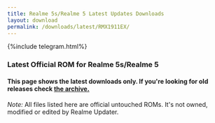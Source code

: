 ```yaml
---
title: Realme 5s/Realme 5 Latest Updates Downloads
layout: download
permalink: /downloads/latest/RMX1911EX/
---
```

<script>
    $(document).ready(function () {
        loadLatest("RMX1911EX");
    });
</script>

{%include telegram.html%}

<div class="col-12 mx-auto">
    <h3 class="title bg-light p-2 rounded">Latest Official ROM for Realme 5s/Realme 5</h3>
    <h4>This page shows the latest downloads only. If you're looking for old releases check
        <a href="/downloads/archive/RMX1911EX/">the archive.</a></h4>
    <p><i>Note: </i>All files listed here are official untouched ROMs.
        It's not owned, modified or edited by Realme Updater.</p>
    <div id="downloads">
    </div>
</div>